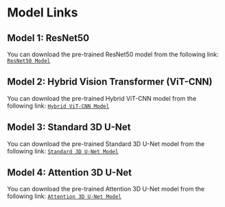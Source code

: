 # Model Links

## Model 1: ResNet50
You can download the pre-trained ResNet50 model from the following link:
[`ResNet50 Model`](https://drive.google.com/file/d/1lwsphRukiwuQac2rdGSxCGLGa5c5Ey1Z/view?usp=sharing)

## Model 2: Hybrid Vision Transformer (ViT-CNN)
You can download the pre-trained Hybrid ViT-CNN model from the following link:
[`Hybrid ViT-CNN Model`](https://drive.google.com/file/d/1ficc9Vb1nna6HxmUKgV3nqW-JlezdOYj/view?usp=sharing)

## Model 3: Standard 3D U-Net
You can download the pre-trained Standard 3D U-Net model from the following link:
[`Standard 3D U-Net Model`](https://drive.google.com/file/d/1I8kMquW6fq3SZ5s5gDLLkGXrrwSDgo0I/view?usp=sharing)

## Model 4: Attention 3D U-Net
You can download the pre-trained Attention 3D U-Net model from the following link:
[`Attention 3D U-Net Model`](https://drive.google.com/file/d/1xcCHD-Do_FKW-YsdG2woycryMdUaVEzI/view?usp=sharing)
